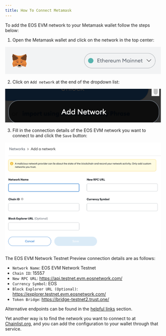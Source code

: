 ```yaml
---
title: How To Connect Metamask
---
```


To add the EOS EVM network to your Metamask wallet follow the steps below:

1. Open the Metamask wallet and click on the network in the top center:

![metamask top network button](./images/metamask_top_network_button.png)

2. Click on `Add network` at the end of the dropdown list:

![metamask top network button](./images/metamask_add_network_button.png)

3. Fill in the connection details of the EOS EVM network you want to connect to and click the `Save` button:

![metamask_add_network_form](./images/metamask_add_network_form.png)

The EOS EVM Network Testnet Preview connection details are as follows:

* `Network Name`: EOS EVM Network Testnet
* `Chain ID`: 15557
* `New RPC URL`: https://api.testnet.evm.eosnetwork.com/
* `Currency Symbol`: EOS
* `Block Explorer URL (Optional)`: https://explorer.testnet.evm.eosnetwork.com/
* `Token Bridge`: https://bridge-testnet2.trust.one/

Alternative endpoints can be found in the [helpful links](../50_helpful_links.md) section.

Yet another way is to find the network you want to connect to at [Chainlist.org](https://chainlist.org/), and you can add the configuration to your wallet through that service.

